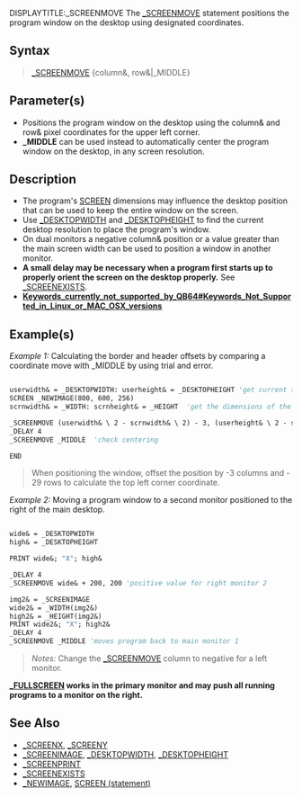 DISPLAYTITLE:_SCREENMOVE
The [_SCREENMOVE](_SCREENMOVE) statement positions the program window on the desktop using designated coordinates.


## Syntax

>  [_SCREENMOVE](_SCREENMOVE) {column&, row&|_MIDDLE}


## Parameter(s)

* Positions the program window on the desktop using the column& and row& pixel coordinates for the upper left corner.
* **_MIDDLE** can be used instead to automatically center the program window on the desktop, in any screen resolution.


## Description

* The program's [SCREEN](SCREEN) dimensions may influence the desktop position that can be used to keep the entire window on the screen. 
* Use [_DESKTOPWIDTH](_DESKTOPWIDTH) and [_DESKTOPHEIGHT](_DESKTOPHEIGHT) to find the current desktop resolution to place the program's window.
* On dual monitors a negative column& position or a value greater than the main screen width can be used to position a window in another monitor.
* **A small delay may be necessary when a program first starts up to properly orient the screen on the desktop properly.** See [_SCREENEXISTS](_SCREENEXISTS).
* **[Keywords_currently_not_supported_by_QB64#Keywords_Not_Supported_in_Linux_or_MAC_OSX_versions](Keywords_currently_not_supported_by_QB64#Keywords_Not_Supported_in_Linux_or_MAC_OSX_versions)**


## Example(s)

*Example 1:* Calculating the border and header offsets by comparing a coordinate move with _MIDDLE by using trial and error.

```vb

userwidth& = _DESKTOPWIDTH: userheight& = _DESKTOPHEIGHT 'get current screen resolution
SCREEN _NEWIMAGE(800, 600, 256)
scrnwidth& = _WIDTH: scrnheight& = _HEIGHT  'get the dimensions of the program screen

_SCREENMOVE (userwidth& \ 2 - scrnwidth& \ 2) - 3, (userheight& \ 2 - scrnheight& \ 2) - 29
_DELAY 4
_SCREENMOVE _MIDDLE  'check centering

END 

```
>  When positioning the window, offset the position by -3 columns and - 29 rows to calculate the top left corner coordinate.


*Example 2:* Moving a program window to a second monitor positioned to the right of the main desktop.

```vb

wide& = _DESKTOPWIDTH
high& = _DESKTOPHEIGHT

PRINT wide&; "X"; high&

_DELAY 4
_SCREENMOVE wide& + 200, 200 'positive value for right monitor 2

img2& = _SCREENIMAGE
wide2& = _WIDTH(img2&)
high2& = _HEIGHT(img2&)
PRINT wide2&; "X"; high2&
_DELAY 4
_SCREENMOVE _MIDDLE 'moves program back to main monitor 1 

```
>  *Notes:* Change the [_SCREENMOVE](_SCREENMOVE) column to negative for a left monitor.

**[_FULLSCREEN](_FULLSCREEN) works in the primary monitor and may push all running programs to a monitor on the right.**


## See Also

* [_SCREENX](_SCREENX), [_SCREENY](_SCREENY)
* [_SCREENIMAGE](_SCREENIMAGE), [_DESKTOPWIDTH](_DESKTOPWIDTH), [_DESKTOPHEIGHT](_DESKTOPHEIGHT)
* [_SCREENPRINT](_SCREENPRINT)
* [_SCREENEXISTS](_SCREENEXISTS)
* [_NEWIMAGE](_NEWIMAGE), [SCREEN (statement)](SCREEN (statement))





